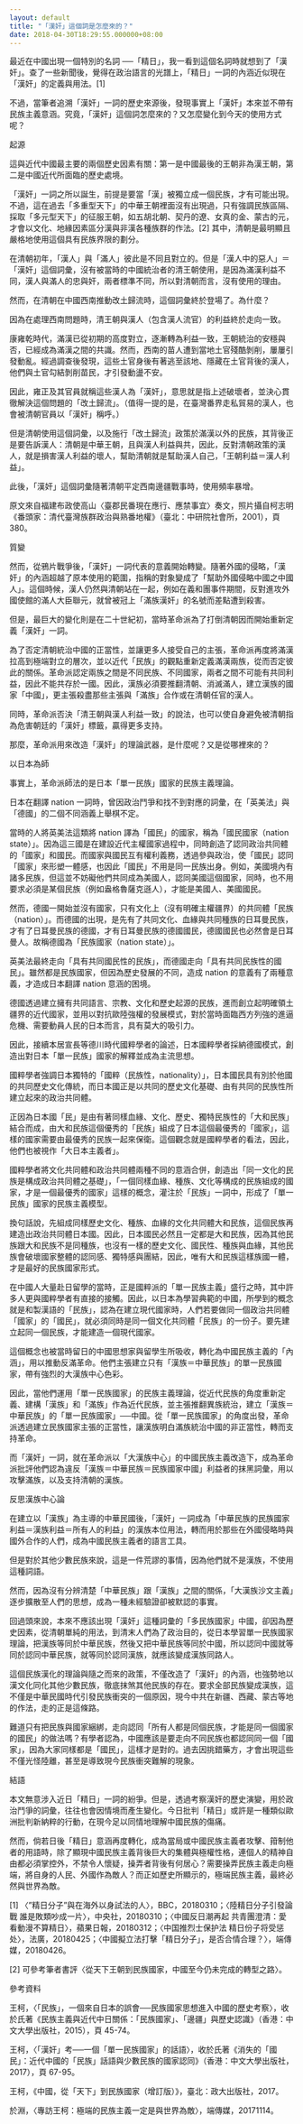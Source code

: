 ```yaml
---
layout: default
title: "「漢奸」這個詞是怎麼來的？"
date: 2018-04-30T18:29:55.000000+08:00
---
```


最近在中國出現一個特別的名詞 ──「精日」，我一看到這個名詞時就想到了「漢奸」。查了一些新聞後，覺得在政治語言的光譜上，「精日」一詞的內涵近似現在「漢奸」的定義與用法。[1]

不過，當筆者追溯「漢奸」一詞的歷史來源後，發現事實上「漢奸」本來並不帶有民族主義意涵。究竟，「漢奸」這個詞怎麼來的？又怎麼變化到今天的使用方式呢？

起源

這與近代中國最主要的兩個歷史因素有關：第一是中國最後的王朝非為漢王朝，第二是中國近代所面臨的歷史處境。

「漢奸」一詞之所以誕生，前提是要當「漢」被獨立成一個民族，才有可能出現。不過，這在過去「多重型天下」的中華王朝裡面沒有出現過，只有強調民族區隔、採取「多元型天下」的征服王朝，如五胡北朝、契丹的遼、女真的金、蒙古的元，才會以文化、地緣因素區分漢與非漢各種族群的作法。[2] 其中，清朝是最明顯且嚴格地使用這個具有民族界限的劃分。

在清朝初年，「漢人」與「滿人」彼此是不同且對立的。但是「漢人中的惡人」＝「漢奸」這個詞彙，沒有被當時的中國統治者的清王朝使用，是因為滿漢利益不同，漢人與滿人的忠與奸，兩者標準不同，所以對清朝而言，沒有使用的理由。

然而，在清朝在中國西南推動改土歸流時，這個詞彙終於登場了。為什麼？

因為在處理西南問題時，清王朝與漢人（包含漢人流官）的利益終於走向一致。

康雍乾時代，滿漢已從初期的高度對立，逐漸轉為利益一致，王朝統治的安穩與否，已經成為滿漢之間的共識。然而，西南的苗人遭到當地土官殘酷剝削，屢屢引發動亂。經過調查後發現，這些土官身後有著逃至該地、隱藏在土官背後的漢人，他們與土官勾結剝削苗民，才引發動盪不安。

因此，雍正及其官員就稱這些漢人為「漢奸」，意思就是指上述破壞者，並決心貫徹解決這個問題的「改土歸流」。（值得一提的是，在臺灣番界走私貿易的漢人，也會被清朝官員以「漢奸」稱呼。）

但是清朝使用這個詞彙，以及施行「改土歸流」政策於滿漢以外的民族，其背後正是要告訴漢人：清朝是中華王朝，且與漢人利益與共，因此，反對清朝政策的漢人，就是損害漢人利益的壞人，幫助清朝就是幫助漢人自己，「王朝利益＝漢人利益」。

此後，「漢奸」這個詞彙隨著清朝平定西南邊疆戰事時，使用頻率暴增。


原文來自福建布政使高山〈臺郡民番現在應行、應禁事宜〉奏文，照片攝自柯志明《番頭家：清代臺灣族群政治與熟番地權》（臺北：中研院社會所，2001），頁380。

質變

然而，從鴉片戰爭後，「漢奸」一詞代表的意義開始轉變。隨著外國的侵略，「漢奸」的內涵超越了原本使用的範圍，指稱的對象變成了「幫助外國侵略中國之中國人」。這個時候，漢人仍然與清朝站在一起，例如在義和團事件期間，反對進攻外國使館的滿人大臣聯元，就曾被冠上「滿族漢奸」的名號而差點遭到殺害。

但是，最巨大的變化則是在二十世紀初，當時革命派為了打倒清朝因而開始重新定義「漢奸」一詞。

為了否定清朝統治中國的正當性，並讓更多人接受自己的主張，革命派再度將滿漢拉高到極端對立的層次，並以近代「民族」的觀點重新定義滿漢兩族，從而否定彼此的關係。革命派認定兩族之間是不同民族、不同國家，兩者之間不可能有共同利益，因此不能共存於一國。因此，漢族必須要推翻清朝、消滅滿人，建立漢族的國家「中國」，更主張殺盡那些主張與「滿族」合作或在清朝任官的漢人。

同時，革命派否決「清王朝與漢人利益一致」的說法，也可以使自身避免被清朝指為危害朝廷的「漢奸」標籤，贏得更多支持。

那麼，革命派用來改造「漢奸」的理論武器，是什麼呢？又是從哪裡來的？

以日本為師

事實上，革命派師法的是日本「單一民族」國家的民族主義理論。

日本在翻譯 nation 一詞時，曾因政治鬥爭和找不到對應的詞彙，在「英美法」與「德國」的二個不同涵義上舉棋不定。

當時的人將英美法這類將 nation 譯為「國民」的國家，稱為「國民國家（nation state）」。因為這三國是在建設近代主權國家過程中，同時創造了認同政治共同體的「國家」和國民。而國家與國民互有權利義務，透過參與政治，使「國民」認同「國家」來形塑一體感，也因此「國民」不用是同一民族出身。例如，美國境內有諸多民族，但這並不妨礙他們共同成為美國人，認同美國這個國家，同時，也不用要求必須是某個民族（例如盎格魯薩克遜人），才能是美國人、美國國民。

然而，德國一開始並沒有國家，只有文化上（沒有明確主權疆界）的共同體「民族（nation）」。而德國的出現，是先有了共同文化、血緣與共同種族的日耳曼民族，才有了日耳曼民族的德國，才有日耳曼民族的德國國民，德國國民也必然會是日耳曼人。故稱德國為「民族國家（nation state）」。

英美法最終走向「具有共同國民性的民族」，而德國走向「具有共同民族性的國民」。雖然都是民族國家，但因為歷史發展的不同，造成 nation 的意義有了兩種意義，才造成日本翻譯 nation 意涵的困境。

德國透過建立擁有共同語言、宗教、文化和歷史起源的民族，進而創立起明確領土疆界的近代國家，並用以對抗歐陸強權的發展模式，對於當時面臨西方列強的進逼危機、需要動員人民的日本而言，具有莫大的吸引力。

因此，接續本居宣長等德川時代國粹學者的論述，日本國粹學者採納德國模式，創造出對日本「單一民族」國家的解釋並成為主流思想。

國粹學者強調日本獨特的「國粹（民族性，nationality）」，日本國民具有別於他國的共同歷史文化傳統，而日本國正是以共同的歷史文化基礎、由有共同的民族性所建立起來的政治共同體。

正因為日本國「民」是由有著同樣血緣、文化、歷史、獨特民族性的「大和民族」結合而成，由大和民族這個優秀的「民族」組成了日本這個最優秀的「國家」，這樣的國家需要由最優秀的民族一起來保衛。這個觀念就是國粹學者的看法，因此，他們也被視作「大日本主義者」。

國粹學者將文化共同體和政治共同體兩種不同的意涵合併，創造出「同一文化的民族是構成政治共同體之基礎」，「一個同樣血緣、種族、文化等構成的民族組成的國家，才是一個最優秀的國家」這樣的概念，灌注於「民族」一詞中，形成了「單一民族」國家的民族主義模型。

換句話說，先組成同樣歷史文化、種族、血緣的文化共同體大和民族，這個民族再建造出政治共同體日本國。因此，日本國民必然且一定都是大和民族，因為其他民族跟大和民族不是同種族，也沒有一樣的歷史文化、國民性、種族與血緣，其他民族會破壞國家整體的認同感、獨特感與團結，因此，唯有大和民族這樣族國一體，才是最好的民族國家形式。

在中國人大量赴日留學的當時，正是國粹派的「單一民族主義」盛行之時，其中許多人更與國粹學者有直接的接觸。因此，以日本為學習典範的中國，所學到的概念就是和製漢語的「民族」，認為在建立現代國家時，人們若要做同一個政治共同體「國家」的「國民」，就必須同時是同一個文化共同體「民族」的一份子。要先建立起同一個民族，才能建造一個現代國家。

這個概念也被當時留日的中國思想家與留學生所吸收，轉化為中國民族主義的「內涵」，用以推動反滿革命。他們主張建立只有「漢族＝中華民族」的單一民族國家，帶有強烈的大漢族中心色彩。

因此，當他們運用「單一民族國家」的民族主義理論，從近代民族的角度重新定義、建構「漢族」和「滿族」作為近代民族，並主張推翻異族統治，建立「漢族＝中華民族」的「單一民族國家」──中國。從「單一民族國家」的角度出發，革命派透過建立民族國家主張的正當性，讓漢族明白滿族統治中國的非正當性，轉而支持革命。

而「漢奸」一詞，就在革命派以「大漢族中心」的中國民族主義改造下，成為革命派批評他們認為違反「漢族＝中華民族＝民族國家中國」利益者的抹黑詞彙，用以攻擊滿族，以及支持清朝的漢族。

反思漢族中心論

在建立以「漢族」為主導的中華民國後，「漢奸」一詞成為「中華民族的民族國家利益＝漢族利益＝所有人的利益」的漢族本位用法，轉而用於那些在外國侵略時與國外合作的人們，成為中國民族主義者的語言工具。

但是對於其他少數民族來說，這是一件荒謬的事情，因為他們就不是漢族，不使用這種詞語。

然而，因為沒有分辨清楚「中華民族」跟「漢族」之間的關係，「大漢族沙文主義」逐步擴散至人們的思想，成為一種未經驗證卻被默認的事實。

回過頭來說，本來不應該出現「漢奸」這種詞彙的「多民族國家」中國，卻因為歷史因素，從清朝單純的用法，到清末人們為了政治目的，從日本學習單一民族國家理論，把漢族等同於中華民族，然後又把中華民族等同於中國，所以認同中國就等同於認同中華民族，就等同於認同漢族，就應該變成漢族同路人。

這個民族漢化的理論與隨之而來的政策，不僅改造了「漢奸」的內涵，也強勢地以漢文化同化其他少數民族，徹底抹煞其他民族的存在。要求全部民族變成漢族，這不僅是中華民國時代引發民族衝突的一個原因，現今中共在新疆、西藏、蒙古等地的作法，走的正是這條路。

難道只有把民族與國家綑綁，走向認同「所有人都是同個民族，才能是同一個國家的國民」的做法嗎？有學者認為，中國應該是要走向不同民族也都認同同一個「國家」，因為大家同樣都是「國民」，這樣才是對的。過去因挑錯藥方，才會出現這些不僅光怪陸離，甚至是導致現今民族衝突難解的現象。

結語

本文無意涉入近日「精日」一詞的紛爭。但是，透過考察漢奸的歷史演變，用於政治鬥爭的詞彙，往往也會因情境而產生變化。今日批判「精日」或許是一種類似歐洲批判新納粹的行動，在現今足以同情地理解中國民族的傷痛。

然而，倘若日後「精日」意涵再度轉化，成為當局或中國民族主義者攻擊、箝制他者的用語時，除了顯現中國民族主義背後巨大的集體與極權性格，連個人的精神自由都必須掌控外，不禁令人懷疑，操弄者背後有何居心？需要操弄民族主義走向極端，將自身的人民、外國作為敵人？而正如歷史所顯示的，極端民族主義，最終必然與世界為敵。

[1] 〈”精日分子”與在海外以身試法的人〉，BBC，20180310；〈陸精日分子引發論戰 誰是敗類吵成一片〉，中央社，20180310；〈中國反日潮再起 共青團澄清：愛看動漫不算精日〉，蘋果日報，20180312；〈中国推烈士保护法 精日份子将受惩处〉，法廣，20180425；〈中國擬立法打擊「精日分子」，是否合情合理？〉，端傳媒，20180426。

[2] 可參考筆者書評〈從天下王朝到民族國家，中國至今仍未完成的轉型之路〉。


參考資料


王柯，〈「民族」，一個來自日本的誤會──民族國家思想進入中國的歷史考察〉，收於氏著《民族主義與近代中日關係：「民族國家」、「邊疆」與歷史認識》（香港：中文大學出版社，2015），頁 45-74。


王柯，〈「漢奸」考──一個「單一民族國家」的話語〉，收於氏著《消失的「國民」：近代中國的「民族」話語與少數民族的國家認同》（香港：中文大學出版社，2017），頁 67-95。


王柯，《中國，從「天下」到民族國家（增訂版）》，臺北：政大出版社，2017。


於淵，〈專訪王柯：極端的民族主義一定是與世界為敵〉，端傳媒，20171114。

